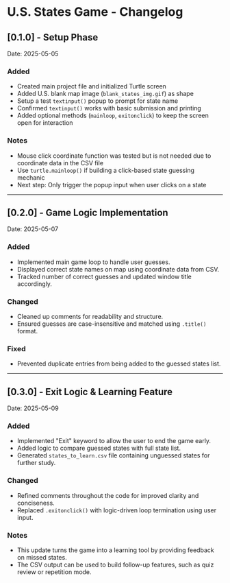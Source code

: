 # U.S. States Game - Changelog

## [0.1.0] - Setup Phase
Date: 2025-05-05

### Added
- Created main project file and initialized Turtle screen
- Added U.S. blank map image (`blank_states_img.gif`) as shape
- Setup a test `textinput()` popup to prompt for state name
- Confirmed `textinput()` works with basic submission and printing
- Added optional methods (`mainloop`, `exitonclick`) to keep the screen open for interaction

### Notes
- Mouse click coordinate function was tested but is not needed due to coordinate data in the CSV file
- Use `turtle.mainloop()` if building a click-based state guessing mechanic
- Next step: Only trigger the popup input when user clicks on a state

---

## [0.2.0] - Game Logic Implementation
Date: 2025-05-07

### Added
- Implemented main game loop to handle user guesses.
- Displayed correct state names on map using coordinate data from CSV.
- Tracked number of correct guesses and updated window title accordingly.

### Changed
- Cleaned up comments for readability and structure.
- Ensured guesses are case-insensitive and matched using `.title()` format.

### Fixed
- Prevented duplicate entries from being added to the guessed states list.

---

## [0.3.0] - Exit Logic & Learning Feature
Date: 2025-05-09

### Added
- Implemented "Exit" keyword to allow the user to end the game early.
- Added logic to compare guessed states with full state list.
- Generated `states_to_learn.csv` file containing unguessed states for further study.

### Changed
- Refined comments throughout the code for improved clarity and conciseness.
- Replaced `.exitonclick()` with logic-driven loop termination using user input.

### Notes
- This update turns the game into a learning tool by providing feedback on missed states.
- The CSV output can be used to build follow-up features, such as quiz review or repetition mode.